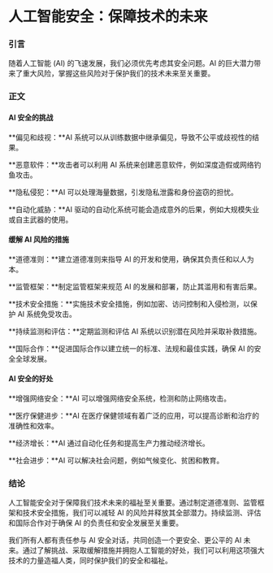 # 人工智能安全：保障技术的未来

### 引言

随着人工智能 (AI) 的飞速发展，我们必须优先考虑其安全问题。AI 的巨大潜力带来了重大风险，掌握这些风险对于保护我们的技术未来至关重要。

### 正文

#### AI 安全的挑战

**偏见和歧视：**AI 系统可以从训练数据中继承偏见，导致不公平或歧视性的结果。

**恶意软件：**攻击者可以利用 AI 系统来创建恶意软件，例如深度造假或网络钓鱼攻击。

**隐私侵犯：**AI 可以处理海量数据，引发隐私泄露和身份盗窃的担忧。

**自动化威胁：**AI 驱动的自动化系统可能会造成意外的后果，例如大规模失业或自主武器的使用。

#### 缓解 AI 风险的措施

**道德准则：**建立道德准则来指导 AI 的开发和使用，确保其负责任和以人为本。

**监管框架：**制定监管框架来规范 AI 的发展和部署，防止其滥用和有害后果。

**技术安全措施：**实施技术安全措施，例如加密、访问控制和入侵检测，以保护 AI 系统免受攻击。

**持续监测和评估：**定期监测和评估 AI 系统以识别潜在风险并采取补救措施。

**国际合作：**促进国际合作以建立统一的标准、法规和最佳实践，确保 AI 的安全全球发展。

#### AI 安全的好处

**增强网络安全：**AI 可以增强网络安全系统，检测和防止网络攻击。

**医疗保健进步：**AI 在医疗保健领域有着广泛的应用，可以提高诊断和治疗的准确性和效率。

**经济增长：**AI 通过自动化任务和提高生产力推动经济增长。

**社会进步：**AI 可以解决社会问题，例如气候变化、贫困和教育。

### 结论

人工智能安全对于保障我们技术未来的福祉至关重要。通过制定道德准则、监管框架和技术安全措施，我们可以减轻 AI 的风险并释放其全部潜力。持续监测、评估和国际合作对于确保 AI 的负责任和安全发展至关重要。

我们所有人都有责任参与 AI 安全对话，共同创造一个更安全、更公平的 AI 未来。通过了解挑战、采取缓解措施并拥抱人工智能的好处，我们可以利用这项强大技术的力量造福人类，同时保护我们的安全和福祉。
